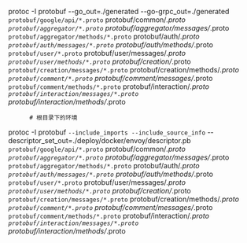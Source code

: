 protoc -I protobuf --go_out=./generated --go-grpc_out=./generated `
          protobuf/google/api/*.proto `
          protobuf/common/*.proto `
          protobuf/aggregator/*.proto `
          protobuf/aggregator/messages/*.proto `
          protobuf/aggregator/methods/*.proto `
          protobuf/auth/*.proto `
          protobuf/auth/messages/*.proto `
          protobuf/auth/methods/*.proto `
          protobuf/user/*.proto `
          protobuf/user/messages/*.proto `
          protobuf/user/methods/*.proto `
          protobuf/creation/*.proto `
          protobuf/creation/messages/*.proto `
          protobuf/creation/methods/*.proto `
          protobuf/comment/*.proto `
          protobuf/comment/messages/*.proto `
          protobuf/comment/methods/*.proto `
          protobuf/interaction/*.proto `
          protobuf/interaction/messages/*.proto `
          protobuf/interaction/methods/*.proto

          # 根目录下的环境
protoc -I protobuf `
       --include_imports --include_source_info `
       --descriptor_set_out=./deploy/docker/envoy/descriptor.pb `
          protobuf/google/api/*.proto `
          protobuf/common/*.proto `
          protobuf/aggregator/*.proto `
          protobuf/aggregator/messages/*.proto `
          protobuf/aggregator/methods/*.proto `
          protobuf/auth/*.proto `
          protobuf/auth/messages/*.proto `
          protobuf/auth/methods/*.proto `
          protobuf/user/*.proto `
          protobuf/user/messages/*.proto `
          protobuf/user/methods/*.proto `
          protobuf/creation/*.proto `
          protobuf/creation/messages/*.proto `
          protobuf/creation/methods/*.proto `
          protobuf/comment/*.proto `
          protobuf/comment/messages/*.proto `
          protobuf/comment/methods/*.proto `
          protobuf/interaction/*.proto `
          protobuf/interaction/messages/*.proto `
          protobuf/interaction/methods/*.proto

<!-- 在根目录下执行

protoc -I protobuf `
  --plugin=protoc-gen-ts=./node_modules/.bin/protoc-gen-ts `
  --ts_out=./generated `
  protobuf/common/*.proto `
  protobuf/auth/*.proto `
  protobuf/auth/methods/*.proto `
  protobuf/user/*.proto `
  protobuf/user/messages/*.proto `
  protobuf/user/methods/*.proto -->